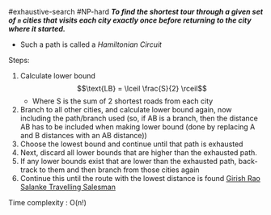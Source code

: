 #exhaustive-search #NP-hard
***To find the shortest tour through a given set of `n` cities that visits each city exactly once before returning to the city where it started.***
- Such a path is called a *Hamiltonian Circuit*

Steps:
1. Calculate lower bound $$\text{LB} = \lceil \frac{S}{2} \rceil$$
	- Where S is the sum of 2 shortest roads from each city
2. Branch to all other cities, and calculate lower bound again, now including the path/branch used (so, if AB is a branch, then the distance AB has to be included when making lower bound (done by replacing A and B distances with an AB distance))
3. Choose the lowest bound and continue until that path is exhausted
4. Next, discard all lower bounds that are higher than the exhausted path.
5. If any lower bounds exist that are lower than the exhausted path, back-track to them and then branch from those cities again
6. Continue this until the route with the lowest distance is found
[Girish Rao Salanke Travelling Salesman](https://www.youtube.com/watch?v=d1N6-15a_j4&list=PLtg1mdkLERgnS8XNGU4irXk7dRuji61ZX&index=56)

Time complexity : O(n!)
